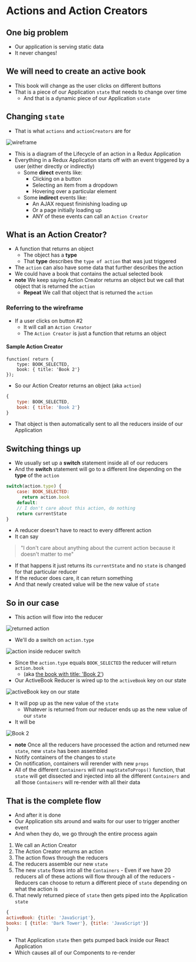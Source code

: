 # Actions and Action Creators
## One big problem
* Our application is serving static data
* It never changes!

## We will need to create an active book
* This book will change as the user clicks on different buttons
* That is a piece of our Application `state` that needs to change over time
    - And that is a dynamic piece of our Application `state`

## Changing `state`
* That is what `actions` and `actionCreators` are for

![wireframe](https://i.imgur.com/1B6uwKC.png)

* This is a diagram of the Lifecycle of an action in a Redux Application
* Everything in a Redux Application starts off with an event triggered by a user (either directly or indirectly)
    - Some **direct** events like:
        + Clicking on a button
        + Selecting an item from a dropdown
        + Hovering over a particular element
    - Some **indirect** events like:
        + An AJAX request fininishing loading up
        + Or a page initially loading up
        + ANY of these events can call an `Action Creator`

## What is an Action Creator?
* A function that returns an object
    - The object has a **type**
    - That **type** describes the `type of action` that was just triggered
* The `action` can also have some data that further describes the action
* We could have a book that contains the actual selected book
* **note** We keep saying Action Creator returns an object but we call that object that is returned the `action`
    - **Repeat** We call that object that is returned the `action`

### Referring to the wireframe
* If a user clicks on button #2
    - It will call an `Action Creator`
    - The `Action Creator` is just a function that returns an object

#### Sample Action Creator

```
function( return {
    type: BOOK_SELECTED,
    book: { title: 'Book 2'}
});
```

* So our Action Creator returns an object (aka `action`)

```js
{
    type: BOOK_SELECTED,
    book: { title: 'Book 2'}
}
```

* That object is then automatically sent to all the reducers inside of our Application

## Switching things up
* We usually set up a **switch** statement inside all of our reducers
* And the **switch** statement will go to a different line depending on the **type** of the `action`

```js
switch(action.type) {
    case: BOOK_SELECTED:
      return action.book
    default:
    // I don't care about this action, do nothing
    return currentState
}
```

* A reducer doesn't have to react to every different action
* It can say 

> "I don't care about anything about the current action because it doesn't matter to me"

* If that happens it just returns its `currentState` and no `state` is changed for that particular reducer
* If the reducer does care, it can return something
* And that newly created value will be the new value of `state`

## So in our case
* This action will flow into the reducer

![returned action](https://i.imgur.com/8Uf5Xl2.png)

* We'll do a switch on `action.type`

![action inside reducer switch](https://i.imgur.com/3i8wgAa.png)

* Since the `action.type` equals `BOOK_SELECTED` the reducer will return `action.book` 
    - (aka [the book with title: 'Book 2'](https://i.imgur.com/5KMSwo9.png))
* Our ActiveBook Reducer is wired up to the `activeBook` key on our state

![activeBook key on our `state`](https://i.imgur.com/AlO3xz3.png)

* It will pop up as the new value of the `state`
    - Whatever is returned from our reducer ends up as the new value of our `state`
* It will be 

![Book 2](https://i.imgur.com/M5P67v9.png)

* **note** Once all the reducers have processed the action and returned new `state`, new `state` has been assembled
* Notify containers of the changes to `state`
* On notification, containers will rerender with new `props`
* All of the different `Containers` will run `mapStateToProps()` function, that `state` will get dissected and injected into all the different `Containers` and all those `Containers` will re-render with all their data

## That is the complete flow
* And after it is done
* Our Application sits around and waits for our user to trigger another event
* And when they do, we go through the entire process again

1. We call an Action Creator
2. The Action Creator returns an action
3. The action flows through the reducers
4. The reducers assemble our new `state`
5. The new `state` flows into all the `Containers`
        - Even if we have 20 reducers all of these actions will flow through all of the reducers
        - Reducers can choose to return a different piece of `state` depending on what the action is
6. That newly returned piece of `state` then gets piped into the Application `state`

```js
{
activeBook: {title: 'JavaScript'},
books: [ {title: 'Dark Tower'}, {title: 'JavaScript'}]
}
```

* That Application `state` then gets pumped back inside our React Application
* Which causes all of our Components to re-render

